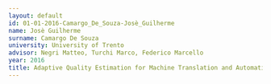 ```yaml
---
layout: default 
id: 01-01-2016-Camargo_De_Souza-Josè_Guilherme
name: Josè Guilherme
surname: Camargo De Souza
university: University of Trento
advisor: Negri Matteo, Turchi Marco, Federico Marcello
year: 2016
title: Adaptive Quality Estimation for Machine Translation and Automatic Speech Recognition
---
```


